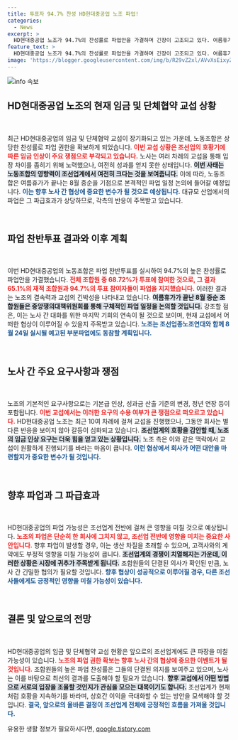 ```yaml
---
title: 투표자 94.7% 찬성 HD현대중공업 노조 파업!
categories:
  - News
excerpt: >
  HD현대중공업 노조가 94.7%의 찬성률로 파업안을 가결하며 긴장이 고조되고 있다. 여름휴가 후인 8월 중순, 구체적인 파업 일정이 공개될 예정! 조선업 호황 속 임금 인상이 쟁점으로 떠오른 상황, 과연 어떤 결말이 기다리고 있을까?
feature_text: >
  HD현대중공업 노조가 94.7%의 찬성률로 파업안을 가결하며 긴장이 고조되고 있다. 여름휴가 후인 8월 중순, 구체적인 파업 일정이 공개될 예정! 조선업 호황 속 임금 인상이 쟁점으로 떠오른 상황, 과연 어떤 결말이 기다리고 있을까?
image: 'https://blogger.googleusercontent.com/img/b/R29vZ2xl/AVvXsEixyZcFfHzMRdzZMjFBmAUKJYCLCGyLL1o632UiGVXcaFdKo_bkvkuCioo0uUKlGfBVcT3P84aROyZIXSBEx3Aw5nCQ3pTgDom1WDC4m8eifvWiAmWEEVb4x6G_l8C0QH225ldMjyaFvpxGEBGNO37VmDTDMHGhJPq73UglMfDca1-0aw/s1600/blogspot.png'
---
```


<p><img src="https://blogger.googleusercontent.com/img/b/R29vZ2xl/AVvXsEixyZcFfHzMRdzZMjFBmAUKJYCLCGyLL1o632UiGVXcaFdKo_bkvkuCioo0uUKlGfBVcT3P84aROyZIXSBEx3Aw5nCQ3pTgDom1WDC4m8eifvWiAmWEEVb4x6G_l8C0QH225ldMjyaFvpxGEBGNO37VmDTDMHGhJPq73UglMfDca1-0aw/s1600/blogspot.png" alt="info 속보" /></p>

<h2 data-ke-size="size26">HD현대중공업 노조의 현재 임금 및 단체협약 교섭 상황</h2>

<p data-ke-size="size16">&nbsp;</p>

<p data-ke-size="size16">최근 HD현대중공업의 임금 및 단체협약 교섭이 장기화되고 있는 가운데, 노동조합은 상당한 찬성률로 파업 권한을 확보하게 되었습니다. <b><span style="color: #ee2323;">이번 교섭 상황은 조선업의 호황기에 따른 임금 인상이 주요 쟁점으로 부각되고 있습니다.</span></b> 노사는 여러 차례의 교섭을 통해 입장 차이를 좁히기 위해 노력했으나, 여전히 성과를 얻지 못한 상태입니다. <b><span style="background-color: #21538527;">이번 사태는 노동조합의 영향력이 조선업계에서 여전히 크다는 것을 보여줍니다.</span></b> 이에 따라, 노동조합은 여름휴가가 끝나는 8월 중순을 기점으로 본격적인 파업 일정 논의에 들어갈 예정입니다. <b><span style="color: #1a5490;">이는 향후 노사 간 협상에 중요한 변수가 될 것으로 예상됩니다.</span></b> 대규모 산업에서의 파업은 그 파급효과가 상당하므로, 각측의 반응이 주목받고 있습니다. </p>

<p data-ke-size="size16">&nbsp;</p>

<h2 data-ke-size="size26">파업 찬반투표 결과와 이후 계획</h2>

<p data-ke-size="size16">&nbsp;</p>

<p data-ke-size="size16">이번 HD현대중공업의 노동조합은 파업 찬반투표를 실시하여 94.7%의 높은 찬성률로 파업안을 가결했습니다. <b><span style="color: #ee2323;">전체 조합원 중 68.72%가 투표에 참여한 것으로, 그 결과 65.1%의 재적 조합원과 94.7%의 투표 참여자들이 파업을 지지했습니다.</span></b> 이러한 결과는 노조의 결속력과 교섭의 긴박성을 나타내고 있습니다. <b><span style="background-color: #21538527;">여름휴가가 끝난 8월 중순 조합원들은 중앙쟁의대책위원회를 통해 구체적인 파업 일정을 논의할 것입니다.</span></b> 강조할 점은, 이는 노사 간 대화를 위한 마지막 기회의 연속이 될 것으로 보이며, 현재 교섭에서 어떠한 협상이 이루어질 수 있을지 주목받고 있습니다. <b><span style="color: #1a5490;">노조는 조선업종노조연대와 함께 8월 24일 실시될 예고된 부분파업에도 동참할 계획입니다.</span></b></p>

<p data-ke-size="size16">&nbsp;</p>

<h2 data-ke-size="size26">노사 간 주요 요구사항과 쟁점</h2>

<p data-ke-size="size16">&nbsp;</p>

<p data-ke-size="size16">노조의 기본적인 요구사항으로는 기본급 인상, 성과금 산출 기준의 변경, 정년 연장 등이 포함됩니다. <b><span style="color: #ee2323;">이번 교섭에서는 이러한 요구의 수용 여부가 큰 쟁점으로 떠오르고 있습니다.</span></b> HD현대중공업 노조는 최근 10여 차례에 걸쳐 교섭을 진행했으나, 그동안 회사는 별다른 반응을 보이지 않아 갈등이 심화되고 있습니다. <b><span style="background-color: #21538527;">조선업계의 호황을 감안할 때, 노조의 임금 인상 요구는 더욱 힘을 얻고 있는 상황입니다.</span></b> 노조 측은 이와 같은 맥락에서 교섭이 원활하게 진행되기를 바라는 마음이 큽니다. <b><span style="color: #1a5490;">이런 협상에서 회사가 어떤 대안을 마련할지가 중요한 변수가 될 것입니다.</span></b> </p>

<p data-ke-size="size16">&nbsp;</p>

<h2 data-ke-size="size26">향후 파업과 그 파급효과</h2>

<p data-ke-size="size16">&nbsp;</p>

<p data-ke-size="size16">HD현대중공업의 파업 가능성은 조선업계 전반에 걸쳐 큰 영향을 미칠 것으로 예상됩니다. <b><span style="color: #ee2323;">노조의 파업은 단순히 한 회사에 그치지 않고, 조선업 전반에 영향을 미치는 중요한 사안입니다.</span></b> 향후 파업이 발생할 경우, 이는 생산 차질을 초래할 수 있으며, 고객사와의 계약에도 부정적 영향을 미칠 가능성이 큽니다. <b><span style="background-color: #21538527;">조선업계의 경쟁이 치열해지는 가운데, 이러한 상황은 시장에 귀추가 주목받게 됩니다.</span></b> 조합원들의 단결된 의사가 확인된 만큼, 노사 간 긴밀한 협의가 필요할 것입니다. <b><span style="color: #1a5490;">향후 협상이 성공적으로 이루어질 경우, 다른 조선사들에게도 긍정적인 영향을 미칠 가능성이 있습니다.</span></b></p>

<p data-ke-size="size16">&nbsp;</p>

<h2 data-ke-size="size26">결론 및 앞으로의 전망</h2>

<p data-ke-size="size16">&nbsp;</p>

<p data-ke-size="size16">HD현대중공업의 임금 및 단체협약 교섭 현황은 앞으로의 조선업계에도 큰 파장을 미칠 가능성이 있습니다. <b><span style="color: #ee2323;">노조의 파업 권한 확보는 향후 노사 간의 협상에 중요한 이벤트가 될 것입니다.</span></b> 조합원들의 높은 파업 찬성률은 그들의 단결된 의지를 보여주고 있으며, 노사는 이를 바탕으로 최선의 결과를 도출해야 할 필요가 있습니다. <b><span style="background-color: #21538527;">향후 교섭에서 어떤 방법으로 서로의 입장을 조율할 것인지가 관심을 모으는 대목이기도 합니다.</span></b> 조선업계가 현재처럼 호황을 지속하기를 바라며, 상호간 이익을 극대화할 수 있는 방안을 모색해야 할 것입니다. <b><span style="color: #1a5490;">결국, 앞으로의 올바른 결정이 조선업계 전체에 긍정적인 흐름을 가져올 것입니다.</span></b></p>
유용한 생활 정보가 필요하시다면, <a href="https://qoogle.tistory.com" rel="dofollow">qoogle.tistory.com</a>


